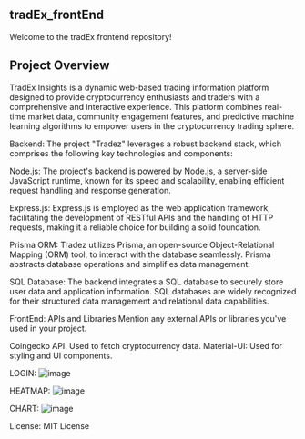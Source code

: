 ## tradEx_frontEnd
Welcome to the tradEx frontend repository!

## Project Overview
TradEx Insights is a dynamic web-based trading information platform designed to provide cryptocurrency enthusiasts and traders with a comprehensive and interactive experience. This platform combines real-time market data, community engagement features, and predictive machine learning algorithms to empower users in the cryptocurrency trading sphere.

Backend: 
The project "Tradez" leverages a robust backend stack, which comprises the following key technologies and components:

Node.js: The project's backend is powered by Node.js, a server-side JavaScript runtime, known for its speed and scalability, enabling efficient request handling and response generation.

Express.js: Express.js is employed as the web application framework, facilitating the development of RESTful APIs and the handling of HTTP requests, making it a reliable choice for building a solid foundation.

Prisma ORM: Tradez utilizes Prisma, an open-source Object-Relational Mapping (ORM) tool, to interact with the database seamlessly. Prisma abstracts database operations and simplifies data management.

SQL Database: The backend integrates a SQL database to securely store user data and application information. SQL databases are widely recognized for their structured data management and relational data capabilities.

FrontEnd: 
APIs and Libraries
Mention any external APIs or libraries you've used in your project.

Coingecko API: Used to fetch cryptocurrency data.
Material-UI: Used for styling and UI components.

LOGIN:
![image](https://github.com/ssy2306/tradEx_frontEnd/assets/77876285/f01b6246-0724-4ae0-a7ae-1d6257b2dcbc)


HEATMAP: 
![image](https://github.com/ssy2306/tradEx_frontEnd/assets/77876285/da9db3b2-452b-4682-b086-5e0318a45877)


CHART: 
![image](https://github.com/ssy2306/tradEx_frontEnd/assets/77876285/610234e8-05dc-4747-af8a-41b8fd1a5286)


License:
MIT License
